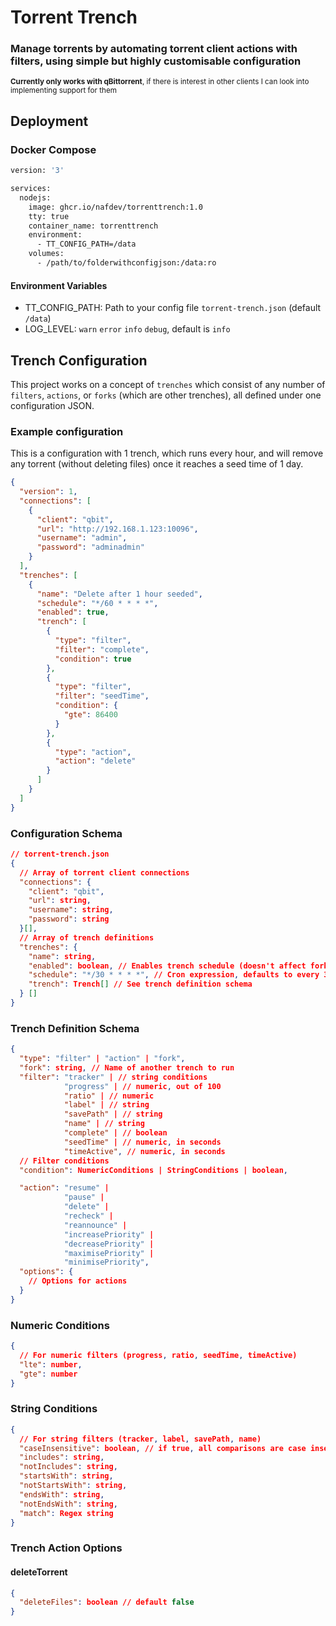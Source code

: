 # Torrent Trench

### Manage torrents by automating torrent client actions with filters, using simple but highly customisable configuration

<sub>**Currently only works with qBittorrent**, if there is interest in other clients I can look into implementing support for them</sub>

## Deployment

### Docker Compose

```dockerfile
version: '3'

services:
  nodejs:
    image: ghcr.io/nafdev/torrenttrench:1.0
    tty: true
    container_name: torrenttrench
    environment:
      - TT_CONFIG_PATH=/data
    volumes:
      - /path/to/folderwithconfigjson:/data:ro
```

#### Environment Variables

- TT_CONFIG_PATH: Path to your config file `torrent-trench.json` (default `/data`)
- LOG_LEVEL: `warn` `error` `info` `debug`, default is `info`

## Trench Configuration

This project works on a concept of `trenches` which consist of any number of `filters`, `actions`, or `forks` (which are other trenches), all defined under one configuration JSON.

### Example configuration

This is a configuration with 1 trench, which runs every hour, and will remove any torrent (without deleting files) once it reaches a seed time of 1 day.

```json
{
  "version": 1,
  "connections": [
    {
      "client": "qbit",
      "url": "http://192.168.1.123:10096",
      "username": "admin",
      "password": "adminadmin"
    }
  ],
  "trenches": [
    {
      "name": "Delete after 1 hour seeded",
      "schedule": "*/60 * * * *",
      "enabled": true,
      "trench": [
        {
          "type": "filter",
          "filter": "complete",
          "condition": true
        },
        {
          "type": "filter",
          "filter": "seedTime",
          "condition": {
            "gte": 86400
          }
        },
        {
          "type": "action",
          "action": "delete"
        }
      ]
    }
  ]
}
```

### Configuration Schema

```json
// torrent-trench.json
{
  // Array of torrent client connections
  "connections": {
    "client": "qbit",
    "url": string,
    "username": string,
    "password": string
  }[],
  // Array of trench definitions
  "trenches": {
    "name": string,
    "enabled": boolean, // Enables trench schedule (doesn't affect forks)
    "schedule": "*/30 * * * *", // Cron expression, defaults to every 30th second,
    "trench": Trench[] // See trench definition schema
  } []
}
```

### Trench Definition Schema

```json
{
  "type": "filter" | "action" | "fork",
  "fork": string, // Name of another trench to run
  "filter": "tracker" | // string conditions
            "progress" | // numeric, out of 100
            "ratio" | // numeric
            "label" | // string
            "savePath" | // string
            "name" | // string
            "complete" | // boolean
            "seedTime" | // numeric, in seconds
            "timeActive", // numeric, in seconds
  // Filter conditions
  "condition": NumericConditions | StringConditions | boolean,

  "action": "resume" |
            "pause" |
            "delete" |
            "recheck" |
            "reannounce" |
            "increasePriority" |
            "decreasePriority" |
            "maximisePriority" |
            "minimisePriority",
  "options": {
    // Options for actions
  }
}
```

### Numeric Conditions

```json
{
  // For numeric filters (progress, ratio, seedTime, timeActive)
  "lte": number,
  "gte": number
}
```

### String Conditions

```json
{
  // For string filters (tracker, label, savePath, name)
  "caseInsensitive": boolean, // if true, all comparisons are case insensitive (default false)
  "includes": string,
  "notIncludes": string,
  "startsWith": string,
  "notStartsWith": string,
  "endsWith": string,
  "notEndsWith": string,
  "match": Regex string
}
```

### Trench Action Options

#### deleteTorrent

```json
{
  "deleteFiles": boolean // default false
}
```
